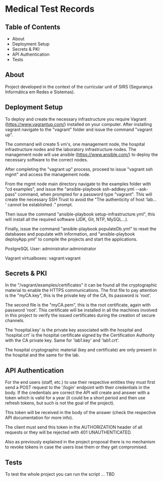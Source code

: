 # Medical Test Records

## Table of Contents

- About
- Deployment Setup
- Secrets & PKI
- API Authentication
- Tests

## About 

Project developed in the context of the curricular unit of SIRS (Segurança Informática em Redes e Sistemas).

## Deployment Setup

To deploy and create the necessary infrastructure you require Vagrant (https://www.vagrantup.com/) installed on your computer. 
After installing vagrant navigate to the "vagrant" folder and issue the command "vagrant up".

The command will create 5 vm's, one management node, the hospital infrastructure nodes and the laboratory infrastructure nodes.
The management node will use ansible (https://www.ansible.com/) to deploy the necessary software to the correct nodes.

After completing the "vagrant up" process, proceed to issue "vagrant ssh mgmt" and access the management node.

From the mgmt node main directory navigate to the examples folder with "cd examples", 
and issue the "ansible-playbook ssh-addkey.yml --ask-pass" command, when prompted for a password type "vagrant".
This will create the necessary SSH Trust to avoid the "The authenticity of host 'lab... ' cannot be established ." prompt.

Then issue the command "ansible-playbook setup-infrastructure.yml", this will install all the required software (JDK, Git, NTP, MySQL...).

Finally, issue the command "ansible-playbook populateDb.yml" to reset the databases and populate with information, and "ansible-playbook deployApp.yml" to compile the projects and start the applications.

PostgreSQL User:
administrator:administrator

Vagrant virtualboxes:
vagrant:vagrant




## Secrets & PKI

In the "/vagrant/examples/certificates" it can be found all the cryptographic material to enable the HTTPS communications.
The first file to pay attention is the "myCA.key", this is the private key of the CA, its password is 'root'.

The second file is the "myCA.pem", this is the root certificate, again with password 'root'. This certificate will be installed in all the machines involved in this project to verify
the issued certificates during the creation of secure channels.

The 'hospital.key' is the private key associated with the hospital and 'hospital.crt' is the hospital certificate signed by the Certification Authority with the CA private key.
Same for 'lab1.key' and 'lab1.crt'.

The hospital cryptographic material (key and certificate) are only present in the hospital and the same for the lab.

## API Authentication

For the end users (staff, etc.) to use their respective entities they must first send a POST request to the '/login' endpoint with their credentials in the body.
If the credentials are correct the API will create and answer with a token which is valid for a year (it could be a short period and then use refresh tokens, but such is not the 
goal of the project). 

This token will be received in the body of the answer (check the respective API documentation for more info).

The client must send this token in the AUTHORIZATION header of all requests or they will be rejected with 401 UNAUTHENTICATED.

Also as previously explained in the project proposal there is no mechanism to revoke tokens in case the users lose them or they get compromised.

## Tests

To test the whole project you can run the script ... TBD